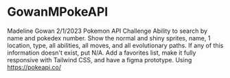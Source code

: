 # GowanMPokeAPI
Madeline Gowan
2/1/2023
Pokemon API Challenge
Ability to search by name and pokedex number. Show the normal and shiny sprites, name, 1 location, type, all abilities, all moves, and all evolutionary paths. If any of this information doesn't exist, put N/A. Add a favorites list, make it fully responsive with Tailwind CSS, and have a figma prototype. Using https://pokeapi.co/
